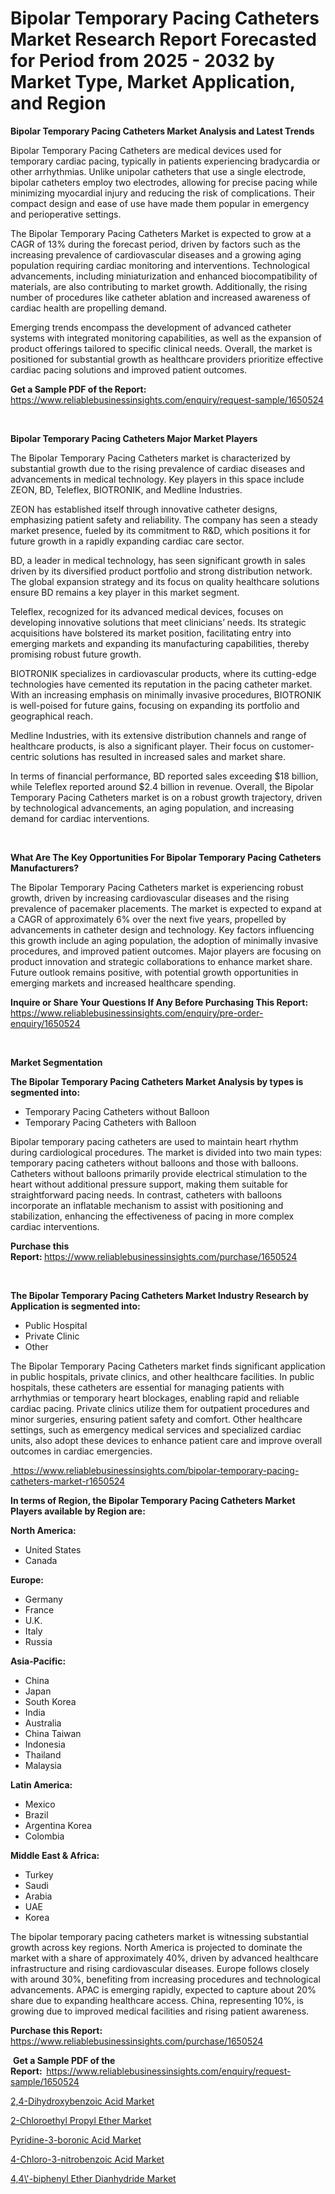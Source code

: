 <p><h1>Bipolar Temporary Pacing Catheters Market Research Report Forecasted for Period from 2025 -  2032 by Market Type, Market Application, and Region</h1></p><p><strong>Bipolar Temporary Pacing Catheters Market Analysis and Latest Trends</strong></p>
<p><p>Bipolar Temporary Pacing Catheters are medical devices used for temporary cardiac pacing, typically in patients experiencing bradycardia or other arrhythmias. Unlike unipolar catheters that use a single electrode, bipolar catheters employ two electrodes, allowing for precise pacing while minimizing myocardial injury and reducing the risk of complications. Their compact design and ease of use have made them popular in emergency and perioperative settings.</p><p>The Bipolar Temporary Pacing Catheters Market is expected to grow at a CAGR of 13% during the forecast period, driven by factors such as the increasing prevalence of cardiovascular diseases and a growing aging population requiring cardiac monitoring and interventions. Technological advancements, including miniaturization and enhanced biocompatibility of materials, are also contributing to market growth. Additionally, the rising number of procedures like catheter ablation and increased awareness of cardiac health are propelling demand. </p><p>Emerging trends encompass the development of advanced catheter systems with integrated monitoring capabilities, as well as the expansion of product offerings tailored to specific clinical needs. Overall, the market is positioned for substantial growth as healthcare providers prioritize effective cardiac pacing solutions and improved patient outcomes.</p></p>
<p><strong>Get a Sample PDF of the Report:&nbsp;</strong> <a href="https://www.reliablebusinessinsights.com/enquiry/request-sample/1650524?utm_campaign=63&utm_medium=2&utm_source=Github&utm_content=ia&utm_term=23032025&utm_id=bipolar-temporary-pacing-catheters">https://www.reliablebusinessinsights.com/enquiry/request-sample/1650524</a></p>
<p>&nbsp;</p>
<p><strong>Bipolar Temporary Pacing Catheters Major Market Players</strong></p>
<p><p>The Bipolar Temporary Pacing Catheters market is characterized by substantial growth due to the rising prevalence of cardiac diseases and advancements in medical technology. Key players in this space include ZEON, BD, Teleflex, BIOTRONIK, and Medline Industries.</p><p>ZEON has established itself through innovative catheter designs, emphasizing patient safety and reliability. The company has seen a steady market presence, fueled by its commitment to R&D, which positions it for future growth in a rapidly expanding cardiac care sector.</p><p>BD, a leader in medical technology, has seen significant growth in sales driven by its diversified product portfolio and strong distribution network. The global expansion strategy and its focus on quality healthcare solutions ensure BD remains a key player in this market segment.</p><p>Teleflex, recognized for its advanced medical devices, focuses on developing innovative solutions that meet clinicians’ needs. Its strategic acquisitions have bolstered its market position, facilitating entry into emerging markets and expanding its manufacturing capabilities, thereby promising robust future growth.</p><p>BIOTRONIK specializes in cardiovascular products, where its cutting-edge technologies have cemented its reputation in the pacing catheter market. With an increasing emphasis on minimally invasive procedures, BIOTRONIK is well-poised for future gains, focusing on expanding its portfolio and geographical reach.</p><p>Medline Industries, with its extensive distribution channels and range of healthcare products, is also a significant player. Their focus on customer-centric solutions has resulted in increased sales and market share.</p><p>In terms of financial performance, BD reported sales exceeding $18 billion, while Teleflex reported around $2.4 billion in revenue. Overall, the Bipolar Temporary Pacing Catheters market is on a robust growth trajectory, driven by technological advancements, an aging population, and increasing demand for cardiac interventions.</p></p>
<p>&nbsp;</p>
<p><strong>What Are The Key Opportunities For Bipolar Temporary Pacing Catheters Manufacturers?</strong></p>
<p><p>The Bipolar Temporary Pacing Catheters market is experiencing robust growth, driven by increasing cardiovascular diseases and the rising prevalence of pacemaker placements. The market is expected to expand at a CAGR of approximately 6% over the next five years, propelled by advancements in catheter design and technology. Key factors influencing this growth include an aging population, the adoption of minimally invasive procedures, and improved patient outcomes. Major players are focusing on product innovation and strategic collaborations to enhance market share. Future outlook remains positive, with potential growth opportunities in emerging markets and increased healthcare spending.</p></p>
<p><strong>Inquire or Share Your Questions If Any Before Purchasing This Report:</strong> <a href="https://www.reliablebusinessinsights.com/enquiry/pre-order-enquiry/1650524?utm_campaign=63&utm_medium=2&utm_source=Github&utm_content=ia&utm_term=23032025&utm_id=bipolar-temporary-pacing-catheters">https://www.reliablebusinessinsights.com/enquiry/pre-order-enquiry/1650524</a></p>
<p>&nbsp;</p>
<p><strong>Market Segmentation</strong></p>
<p><strong>The Bipolar Temporary Pacing Catheters Market Analysis by types is segmented into:</strong></p>
<p><ul><li>Temporary Pacing Catheters without Balloon</li><li>Temporary Pacing Catheters with Balloon</li></ul></p>
<p><p>Bipolar temporary pacing catheters are used to maintain heart rhythm during cardiological procedures. The market is divided into two main types: temporary pacing catheters without balloons and those with balloons. Catheters without balloons primarily provide electrical stimulation to the heart without additional pressure support, making them suitable for straightforward pacing needs. In contrast, catheters with balloons incorporate an inflatable mechanism to assist with positioning and stabilization, enhancing the effectiveness of pacing in more complex cardiac interventions.</p></p>
<p><strong>Purchase this Report:&nbsp;</strong><a href="https://www.reliablebusinessinsights.com/purchase/1650524?utm_campaign=63&utm_medium=2&utm_source=Github&utm_content=ia&utm_term=23032025&utm_id=bipolar-temporary-pacing-catheters">https://www.reliablebusinessinsights.com/purchase/1650524</a></p>
<p>&nbsp;</p>
<p><strong>The Bipolar Temporary Pacing Catheters Market Industry Research by Application is segmented into:</strong></p>
<p><ul><li>Public Hospital</li><li>Private Clinic</li><li>Other</li></ul></p>
<p><p>The Bipolar Temporary Pacing Catheters market finds significant application in public hospitals, private clinics, and other healthcare facilities. In public hospitals, these catheters are essential for managing patients with arrhythmias or temporary heart blockages, enabling rapid and reliable cardiac pacing. Private clinics utilize them for outpatient procedures and minor surgeries, ensuring patient safety and comfort. Other healthcare settings, such as emergency medical services and specialized cardiac units, also adopt these devices to enhance patient care and improve overall outcomes in cardiac emergencies.</p></p>
<p><a href="https://www.reliablebusinessinsights.com/bipolar-temporary-pacing-catheters-market-r1650524?utm_campaign=63&utm_medium=2&utm_source=Github&utm_content=ia&utm_term=23032025&utm_id=bipolar-temporary-pacing-catheters">&nbsp;https://www.reliablebusinessinsights.com/bipolar-temporary-pacing-catheters-market-r1650524</a></p>
<p><strong>In terms of Region, the Bipolar Temporary Pacing Catheters Market Players available by Region are:</strong></p>
<p>
    <p> <strong> North America: </strong>
        <ul>
            <li>United States</li>
            <li>Canada</li>
        </ul>
        </p> 
    <p> <strong> Europe: </strong>
        <ul>
            <li>Germany</li>
            <li>France</li>
            <li>U.K.</li>
            <li>Italy</li>
            <li>Russia</li>
        </ul>
        </p> 
    <p> <strong> Asia-Pacific: </strong>
        <ul>
            <li>China</li>
            <li>Japan</li>
            <li>South Korea</li>
            <li>India</li>
            <li>Australia</li>
            <li>China Taiwan</li>
            <li>Indonesia</li>
            <li>Thailand</li>
            <li>Malaysia</li>
        </ul>
        </p> 
    <p> <strong> Latin America: </strong>
        <ul>
            <li>Mexico</li>
            <li>Brazil</li>
            <li>Argentina Korea</li>
            <li>Colombia</li>
        </ul>
        </p> 
    <p> <strong> Middle East & Africa: </strong>
        <ul>
            <li>Turkey</li>
            <li>Saudi</li>
            <li>Arabia</li>
            <li>UAE</li>
            <li>Korea</li>
        </ul>
    </p>
    </p>
<p><p>The bipolar temporary pacing catheters market is witnessing substantial growth across key regions. North America is projected to dominate the market with a share of approximately 40%, driven by advanced healthcare infrastructure and rising cardiovascular diseases. Europe follows closely with around 30%, benefiting from increasing procedures and technological advancements. APAC is emerging rapidly, expected to capture about 20% share due to expanding healthcare access. China, representing 10%, is growing due to improved medical facilities and rising patient awareness.</p></p>
<p><strong>Purchase this Report: </strong><a href="https://www.reliablebusinessinsights.com/purchase/1650524?utm_campaign=63&utm_medium=2&utm_source=Github&utm_content=ia&utm_term=23032025&utm_id=bipolar-temporary-pacing-catheters">https://www.reliablebusinessinsights.com/purchase/1650524</a></p>
<p>&nbsp;<strong>Get a Sample PDF of the Report:&nbsp;&nbsp;</strong><a href="https://www.reliablebusinessinsights.com/enquiry/request-sample/1650524?utm_campaign=63&utm_medium=2&utm_source=Github&utm_content=ia&utm_term=23032025&utm_id=bipolar-temporary-pacing-catheters">https://www.reliablebusinessinsights.com/enquiry/request-sample/1650524</a></p>
<p><strong></strong></p>
<p><p><a href="https://github.com/sokurgleyde/Market-Research-Report-List-1/blob/main/24-dihydroxybenzoic-acid-market.md?utm_campaign=63&utm_medium=2&utm_source=Github&utm_content=ia&utm_term=23032025&utm_id=bipolar-temporary-pacing-catheters">2,4-Dihydroxybenzoic Acid Market</a></p><p><a href="https://github.com/jemmysolin5k/Market-Research-Report-List-1/blob/main/2-chloroethyl-propyl-ether-market.md?utm_campaign=63&utm_medium=2&utm_source=Github&utm_content=ia&utm_term=23032025&utm_id=bipolar-temporary-pacing-catheters">2-Chloroethyl Propyl Ether Market</a></p><p><a href="https://github.com/chlihakwatsi/Market-Research-Report-List-1/blob/main/pyridine-3-boronic-acid-market.md?utm_campaign=63&utm_medium=2&utm_source=Github&utm_content=ia&utm_term=23032025&utm_id=bipolar-temporary-pacing-catheters">Pyridine-3-boronic Acid Market</a></p><p><a href="https://github.com/aoutefjovene00/Market-Research-Report-List-1/blob/main/4-chloro-3-nitrobenzoic-acid-market.md?utm_campaign=63&utm_medium=2&utm_source=Github&utm_content=ia&utm_term=23032025&utm_id=bipolar-temporary-pacing-catheters">4-Chloro-3-nitrobenzoic Acid Market</a></p><p><a href="https://github.com/kocssequen/Market-Research-Report-List-1/blob/main/44-biphenyl-ether-dianhydride-market.md?utm_campaign=63&utm_medium=2&utm_source=Github&utm_content=ia&utm_term=23032025&utm_id=bipolar-temporary-pacing-catheters">4,4\'-biphenyl Ether Dianhydride Market</a></p></p>